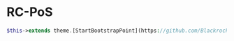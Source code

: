 # RC-PoS
```php
$this->extends theme.[StartBootstrapPoint](https://github.com/BlackrockDigital/startbootstrap-sb-admin)
```
